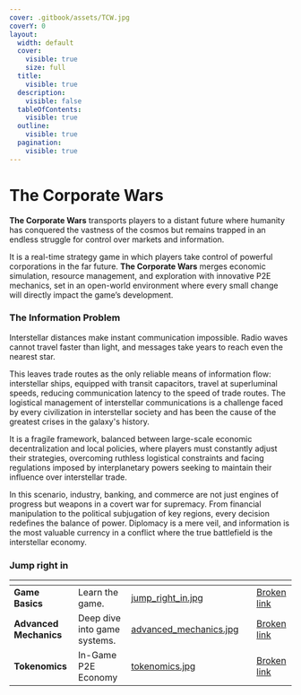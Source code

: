 ```yaml
---
cover: .gitbook/assets/TCW.jpg
coverY: 0
layout:
  width: default
  cover:
    visible: true
    size: full
  title:
    visible: true
  description:
    visible: false
  tableOfContents:
    visible: true
  outline:
    visible: true
  pagination:
    visible: true
---
```


# The Corporate Wars

**The Corporate Wars** transports players to a distant future where humanity has conquered the vastness of the cosmos but remains trapped in an endless struggle for control over markets and information.

It is a real-time strategy game in which players take control of powerful corporations in the far future. **The Corporate Wars** merges economic simulation, resource management, and exploration with innovative P2E mechanics, set in an open-world environment where every small change will directly impact the game’s development.

### The Information Problem

Interstellar distances make instant communication impossible. Radio waves cannot travel faster than light, and messages take years to reach even the nearest star.

This leaves trade routes as the only reliable means of information flow: interstellar ships, equipped with transit capacitors, travel at superluminal speeds, reducing communication latency to the speed of trade routes. The logistical management of interstellar communications is a challenge faced by every civilization in interstellar society and has been the cause of the greatest crises in the galaxy's history.

It is a fragile framework, balanced between large-scale economic decentralization and local policies, where players must constantly adjust their strategies, overcoming ruthless logistical constraints and facing regulations imposed by interplanetary powers seeking to maintain their influence over interstellar trade.

In this scenario, industry, banking, and commerce are not just engines of progress but weapons in a covert war for supremacy. From financial manipulation to the political subjugation of key regions, every decision redefines the balance of power. Diplomacy is a mere veil, and information is the most valuable currency in a conflict where the true battlefield is the interstellar economy.

### Jump right in

<table data-view="cards"><thead><tr><th></th><th></th><th data-hidden data-card-cover data-type="files"></th><th data-hidden></th><th data-hidden data-card-target data-type="content-ref"></th></tr></thead><tbody><tr><td><strong>Game Basics</strong></td><td>Learn the game.</td><td><a href=".gitbook/assets/jump_right_in.jpg">jump_right_in.jpg</a></td><td></td><td><a href="broken-reference">Broken link</a></td></tr><tr><td><strong>Advanced Mechanics</strong></td><td>Deep dive into game systems.</td><td><a href=".gitbook/assets/advanced_mechanics.jpg">advanced_mechanics.jpg</a></td><td></td><td><a href="broken-reference">Broken link</a></td></tr><tr><td><strong>Tokenomics</strong></td><td>In-Game P2E Economy</td><td><a href=".gitbook/assets/tokenomics.jpg">tokenomics.jpg</a></td><td></td><td><a href="broken-reference">Broken link</a></td></tr></tbody></table>
